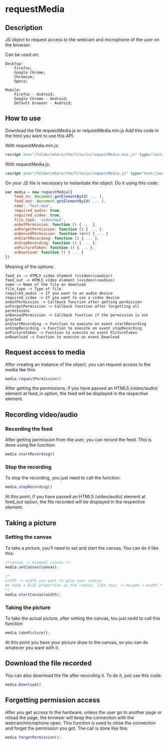 # requestMedia

## Description

JS object to request access to the webcam and microphone of the user on the browser.

Can be used on:
    
    Desktop:
        Firefox;
        Google Chrome;
        Chromium;
        Opera;

    Mobile:
        Firefox - Android;
        Google Chrome - Android;
        Default browser - Android;
        
## How to use

Download the file requestMedia.js or requestMedia.min.js
Add this code in the html you want to use this API:
    
With requestMedia.min.js:

```html
<script src="/folder/where/the/file/is/requestMedia.min.js" type="text/javascript"></script>
```
    
With requestMedia.js:

```html
<script src="/folder/where/the/file/is/requestMedia.js" type="text/javascript"></script>
```
        
On your JS file is necessary to instantiate the object. Do it using this code:

```JavaScript
var media = new requestMedia({
    feed_in: document.getElementById( ... ),
    feed_out: document.getElementById( ... ),
    name: 'Test.mp4',
    required_audio: true,
    required_video: true,
    file_type: 'video/mp4',
    onGetPermission: function () { ... },
    onForgetPermission: function () { ... },
    onDeniedPermission: function (err) { ... }
    onStartRecording: function () { ... },
    onStopRecording: function () { ... },
    onPictureTaken: function () { ... },
    onDownload: function () { ... }
})
```
Meaning of the options:

    feed_in -> HTML5 video element (<video>\<audio>)
    feed_out -> HTML5 video element (<video>\<audio>)
    name -> Name of the file on download
    file_type -> Type of file
    required_audio -> If you want to an audio device
    required_video -> If you want to use a video device
    onGetPermission -> Callback function after getting permission
    onForgetPermission -> Callback function after forgetting all permissions
    onDeniedPermission -> Callback function if the permission is not granted
    onStartRecording -> Function to execute on event startRecording
    onStopRecording -> Function to execute on event stopRecording
    onPictureTaken -> Function to execute on event PictureTaken
    onDownload -> Function to execute on event Download

## Request access to media

After creating an instance of the object, you can request access to the media like this:

```JavaScript
media.requestPermission()
```

After getting the permissions, if you have passed an HTML5 (video/audio) element at feed_in option, the feed will be displayed in the respective element.

## Recording video/audio

### Recording the feed

After getting permission from the user, you can record the feed. This is done using the function:

```JavaScript
media.startRecording()
```
### Stop the recording

To stop the recording, you just need to call the function:

```JavaScript
media.stopRecording()
```

At this point, if you have passed an HTML5 (video/audio) element at feed_out option, the file recorded will be displayed in the respective element.

## Taking a picture

### Setting the canvas

To take a picture, you'll need to set and start the canvas. You can do it like this:

```JavaScript
/*canvas -> element canvas.*/
media.setCanvas(canvas);

/*
width -> width you want to give your canvas.
We keep a 9/12 proportion on the canvas, like this -> heigth = width * 9/12.
*/
media.startCanvas(width);
```

### Taking the picture

To take the actual picture, after setting the canvas, tou just nedd to call this function:

```JavaScript
media.takePicture();
```

At this point you have your picture draw to the canvas, so you can do whatever you want with it.

## Download the file recorded

You can also download the file after recording it. To do it, just use this code:

```JavaScript
media.Download()
```

## Forgetting permission access

After you get access to the hardware, unless the user go to another page or reload the page, the browser will keep the connection with the webcam/microphone open. This function is used to close the connection and forget the permission you got. The call is done like this:

```JavaScript
media.forgetPermission();
```
